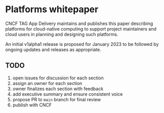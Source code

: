 # Platforms whitepaper

CNCF TAG App Delivery maintains and publishes this paper describing platforms
for cloud-native computing to support project maintainers and cloud users in
planning and designing such platforms.

An initial v1alpha1 release is proposed for January 2023 to be followed by
ongoing updates and releases as appropriate.

## TODO

1. open issues for discussion for each section
1. assign an owner for each section
1. owner finalizes each section with feedback
1. add executive summary and ensure consistent voice
1. propose PR to `main` branch for final review
1. publish with CNCF

